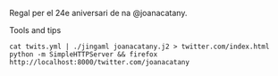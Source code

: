 Regal per el 24e aniversari de na @joanacatany.


Tools and tips

    cat twits.yml | ./jingaml joanacatany.j2 > twitter.com/index.html
    python -m SimpleHTTPServer && firefox http://localhost:8000/twitter.com/joanacatany

